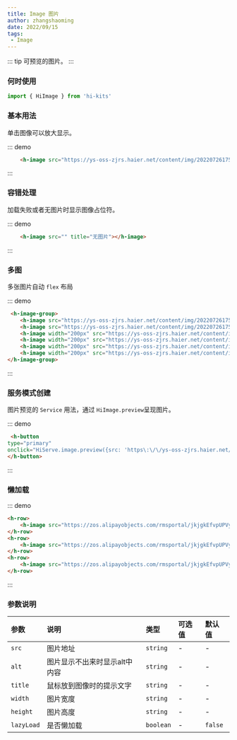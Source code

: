 ```yaml
---
title: Image 图片
author: zhangshaoming
date: 2022/09/15
tags:
 - Image
---
```

::: tip
可预览的图片。
:::
### 何时使用
```ts
import { HiImage } from 'hi-kits'
```

### 基本用法

单击图像可以放大显示。


::: demo
```html
    <h-image src="https://ys-oss-zjrs.haier.net/content/img/2022072617500217861338.jpg"></h-image>
```
:::

### 容错处理

加载失败或者无图片时显示图像占位符。

::: demo
```html
    <h-image src="" title="无图片"></h-image>
```
:::

### 多图

多张图片自动 `flex` 布局

::: demo
```html
 <h-image-group>
    <h-image src="https://ys-oss-zjrs.haier.net/content/img/2022072617500217861338.jpg" width="200px"></h-image>
    <h-image src="https://ys-oss-zjrs.haier.net/content/img/2022072617500217861338.jpg" width="200px"></h-image>
    <h-image width="200px" src="https://ys-oss-zjrs.haier.net/content/img/2022072617500217861338.jpg"></h-image>
    <h-image width="200px" src="https://ys-oss-zjrs.haier.net/content/img/2022072617500217861338.jpg"></h-image>
    <h-image width="200px" src="https://ys-oss-zjrs.haier.net/content/img/2022072617500217861338.jpg"></h-image>
    <h-image width="200px" src="https://ys-oss-zjrs.haier.net/content/img/2022072617500217861338.jpg"></h-image>
</h-image-group>
```
:::

### 服务模式创建
图片预览的 `Service` 用法，通过 `HiImage.preview`呈现图片。



::: demo
```html
 <h-button
type="primary"
onclick="HiServe.image.preview({src: 'https\:\/\/ys-oss-zjrs.haier.net/content/img/2022072617500217861338.jpg'})">点击按钮呈现图片
</h-button>

```
:::

### 懒加载

::: demo
```html
<h-row>
    <h-image src="https://zos.alipayobjects.com/rmsportal/jkjgkEfvpUPVyRjUImniVslZfWPnJuuZ.png" height="200px" width="200px" lazyLoad="true"></h-image>
</h-row>
<h-row>
    <h-image src="https://zos.alipayobjects.com/rmsportal/jkjgkEfvpUPVyRjUImniVslZfWPnJuuZ.png" height="200px" width="200px" lazyLoad="true"></h-image>
</h-row>
<h-row>
    <h-image src="https://zos.alipayobjects.com/rmsportal/jkjgkEfvpUPVyRjUImniVslZfWPnJuuZ.png" height="200px" width="200px" lazyLoad="true"></h-image>
</h-row>

```
:::
### 参数说明

|参数|说明|类型|可选值|默认值
|:--|:--|:--|:-----|:---
| `src`| 图片地址 |  `string` | - | -
| `alt`| 图片显示不出来时显示alt中内容 |  `string` | - | -
| `title`| 鼠标放到图像时的提示文字 |  `string` | - | -
| `width`| 图片宽度 |  `string` | - | -
| `height`| 图片高度 |  `string` | - | -
| `lazyLoad`| 是否懒加载 |  `boolean` | - | `false`
